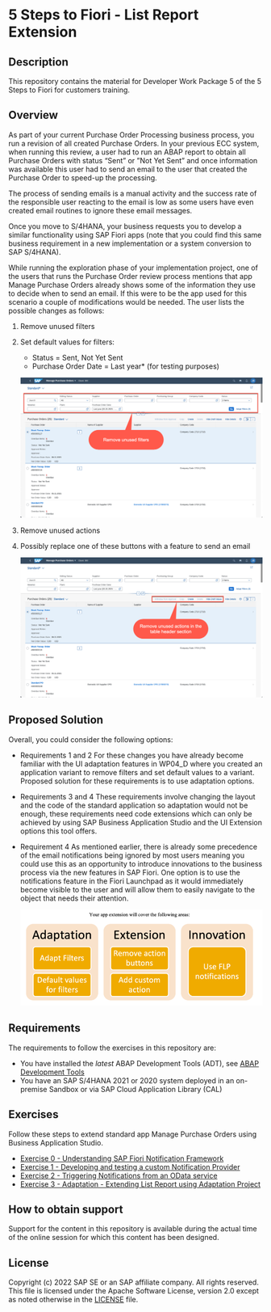 # 5 Steps to Fiori - List Report Extension

## Description

This repository contains the material for Developer Work Package 5 of the 5 Steps to Fiori for customers training.  

## Overview
As part of your current Purchase Order Processing business process, you run a revision of all created Purchase Orders. In your previous ECC system, when running this review, a user had to run an ABAP report to obtain all Purchase Orders with status “Sent” or ”Not Yet Sent” and once information was available this user had to send an email to the user that created the Purchase Order to speed-up the processing.

The process of sending emails is a manual activity and the success rate of the responsible user reacting to the email is low as some users have even created email routines to ignore these email messages.

Once you move to S/4HANA, your business requests you to develop a similar functionality using SAP Fiori apps (note that you could find this same business requirement in a new implementation or a system conversion to SAP S/4HANA).

While running the exploration phase of your implementation project, one of the users that runs the Purchase Order review process mentions that app Manage Purchase Orders already shows some of the information they use to decide when to send an email. If this were to be the app used for this scenario a couple of modifications would be needed. The user lists the possible changes as follows:

1.	Remove unused filters
2.	Set default values for filters:
	   - Status = Sent, Not Yet Sent
     - Purchase Order Date = Last year* (for testing purposes)

    ![Modifications 1 and 2](images/removefilters.png)

3.	Remove unused actions
4.	Possibly replace one of these buttons with a feature to send an email

    ![Modifications 3 and 4](images/removeactions.png)

## Proposed Solution
Overall, you could consider the following options:

- Requirements 1 and 2
For these changes you have already become familiar with the UI adaptation features in WP04_D where you created an application variant to remove filters and set default values to a variant. Proposed solution for these requirements is to use adaptation options.

- Requirements 3 and 4
These requirements involve changing the layout and the code of the standard application so adaptation would not be enough, these requirements need code extensions which can only be achieved by using SAP Business Application Studio and the UI Extension options this tool offers.

- Requirement 4
As mentioned earlier, there is already some precedence of the email notifications being ignored by most users meaning you could use this as an opportunity to introduce innovations to the business process via the new features in SAP Fiori. One option is to use the notifications feature in the Fiori Launchpad as it would immediately become visible to the user and will allow them to easily navigate to the object that needs their attention.

    ![Extension Areas](images/extensionareas.png)

## Requirements

The requirements to follow the exercises in this repository are:

* You have installed the _latest_ ABAP Development Tools (ADT), see [ABAP Development Tools](https://tools.hana.ondemand.com/#abap)
* You have an SAP S/4HANA 2021 or 2020 system deployed in an on-premise Sandbox or via SAP Cloud Application Library (CAL)

## Exercises

Follow these steps to extend standard app Manage Purchase Orders using Business Application Studio.
* [Exercise 0 - Understanding SAP Fiori Notification Framework](exercises/ex_0)
* [Exercise 1 - Developing and testing a custom Notification Provider](exercises/ex_1)
* [Exercise 2 - Triggering Notifications from an OData service](exercises/ex_2)
* [Exercise 3 - Adaptation - Extending List Report using Adaptation Project](exercises/ex_3)


## How to obtain support

Support for the content in this repository is available during the actual time of the online session for which this content has been designed.

## License
Copyright (c) 2022 SAP SE or an SAP affiliate company. All rights reserved. This file is licensed under the Apache Software License, version 2.0 except as noted otherwise in the [LICENSE](LICENSES/Apache-2.0.txt) file.
